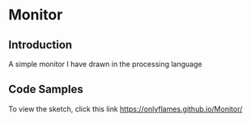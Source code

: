 # Monitor

## Introduction

A simple monitor I have drawn in the processing language


## Code Samples

To view the sketch, click this link https://onlyflames.github.io/Monitor/
